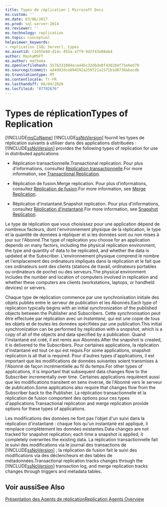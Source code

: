 ```yaml
---
title: Types de réplication | Microsoft Docs
ms.custom: ''
ms.date: 03/06/2017
ms.prod: sql-server-2014
ms.reviewer: ''
ms.technology: replication
ms.topic: conceptual
helpviewer_keywords:
- replication [SQL Server], types
ms.assetid: c1655e8d-d14c-455a-a7f9-9d2f43e88ab4
author: MashaMSFT
ms.author: mathoma
ms.openlocfilehash: 5576331004eca44bc32dbde8f430284f75e6eb70
ms.sourcegitcommit: ad4d92dce894592a259721a1571b1d8736abacdb
ms.translationtype: MT
ms.contentlocale: fr-FR
ms.lasthandoff: 08/04/2020
ms.locfileid: "87702676"
---
```

# <a name="types-of-replication"></a><span data-ttu-id="e6267-102">Types de réplication</span><span class="sxs-lookup"><span data-stu-id="e6267-102">Types of Replication</span></span>
  [!INCLUDE[msCoName](../../includes/msconame-md.md)] <span data-ttu-id="e6267-103">[!INCLUDE[ssNoVersion](../../includes/ssnoversion-md.md)] fournit les types de réplication suivants à utiliser dans des applications distribuées :</span><span class="sxs-lookup"><span data-stu-id="e6267-103">[!INCLUDE[ssNoVersion](../../includes/ssnoversion-md.md)] provides the following types of replication for use in distributed applications:</span></span>  
  
-   <span data-ttu-id="e6267-104">Réplication transactionnelle.</span><span class="sxs-lookup"><span data-stu-id="e6267-104">Transactional replication.</span></span> <span data-ttu-id="e6267-105">Pour plus d’informations, consultez [Réplication transactionnelle](transactional/transactional-replication.md).</span><span class="sxs-lookup"><span data-stu-id="e6267-105">For more information, see [Transactional Replication](transactional/transactional-replication.md).</span></span>  
  
-   <span data-ttu-id="e6267-106">Réplication de fusion.</span><span class="sxs-lookup"><span data-stu-id="e6267-106">Merge replication.</span></span> <span data-ttu-id="e6267-107">Pour plus d’informations, consultez [Réplication de fusion](merge/merge-replication.md).</span><span class="sxs-lookup"><span data-stu-id="e6267-107">For more information, see [Merge Replication](merge/merge-replication.md).</span></span>  
  
-   <span data-ttu-id="e6267-108">Réplication d'instantané.</span><span class="sxs-lookup"><span data-stu-id="e6267-108">Snapshot replication.</span></span> <span data-ttu-id="e6267-109">Pour plus d’informations, consultez [Réplication d’instantané](snapshot-replication.md).</span><span class="sxs-lookup"><span data-stu-id="e6267-109">For more information, see [Snapshot Replication](snapshot-replication.md).</span></span>  
  
 <span data-ttu-id="e6267-110">Le type de réplication que vous choisissez pour une application dépend de nombreux facteurs, dont l'environnement physique de la réplication, le type et la quantité de données à répliquer et si les données sont ou non mises à jour sur l'Abonné.</span><span class="sxs-lookup"><span data-stu-id="e6267-110">The type of replication you choose for an application depends on many factors, including the physical replication environment, the type and quantity of data to be replicated, and whether the data is updated at the Subscriber.</span></span> <span data-ttu-id="e6267-111">L'environnement physique comprend le nombre et l'emplacement des ordinateurs impliqués dans la réplication et le fait que ces ordinateurs sont des clients (stations de travail, ordinateurs portables ou ordinateurs de poche) ou des serveurs.</span><span class="sxs-lookup"><span data-stu-id="e6267-111">The physical environment includes the number and location of computers involved in replication and whether these computers are clients (workstations, laptops, or handheld devices) or servers.</span></span>  
  
 <span data-ttu-id="e6267-112">Chaque type de réplication commence par une synchronisation initiale des objets publiés entre le serveur de publication et les Abonnés.</span><span class="sxs-lookup"><span data-stu-id="e6267-112">Each type of replication typically begins with an initial synchronization of the published objects between the Publisher and Subscribers.</span></span> <span data-ttu-id="e6267-113">Cette synchronisation peut être effectuée par réplication avec un *instantané*, qui est une copie de tous les objets et de toutes les données spécifiées par une publication.</span><span class="sxs-lookup"><span data-stu-id="e6267-113">This initial synchronization can be performed by replication with a *snapshot*, which is a copy of all of the objects and data specified by a publication.</span></span> <span data-ttu-id="e6267-114">Quand l'instantané est créé, il est remis aux Abonnés.</span><span class="sxs-lookup"><span data-stu-id="e6267-114">After the snapshot is created, it is delivered to the Subscribers.</span></span> <span data-ttu-id="e6267-115">Pour certaines applications, la réplication d'instantané est tout ce qui est requis.</span><span class="sxs-lookup"><span data-stu-id="e6267-115">For some applications, snapshot replication is all that is required.</span></span> <span data-ttu-id="e6267-116">Pour d'autres types d'applications, il est important que les modifications de données suivantes soient transmises à l'Abonné de façon incrémentielle au fil du temps.</span><span class="sxs-lookup"><span data-stu-id="e6267-116">For other types of applications, it is important that subsequent data changes flow to the Subscriber incrementally over time.</span></span> <span data-ttu-id="e6267-117">Certaines applications requièrent aussi que les modifications transitent en sens inverse, de l'Abonné vers le serveur de publication.</span><span class="sxs-lookup"><span data-stu-id="e6267-117">Some applications also require that changes flow from the Subscriber back to the Publisher.</span></span> <span data-ttu-id="e6267-118">La réplication transactionnelle et la réplication de fusion comportent des options pour ces types d'applications.</span><span class="sxs-lookup"><span data-stu-id="e6267-118">Transactional replication and merge replication provide options for these types of applications.</span></span>  
  
 <span data-ttu-id="e6267-119">Les modifications des données ne font pas l'objet d'un suivi dans la réplication d'instantané : chaque fois qu'un instantané est appliqué, il remplace complètement les données existantes.</span><span class="sxs-lookup"><span data-stu-id="e6267-119">Data changes are not tracked for snapshot replication; each time a snapshot is applied, it completely overwrites the existing data.</span></span> <span data-ttu-id="e6267-120">La réplication transactionnelle fait le suivi des modifications via le journal des transactions de [!INCLUDE[ssNoVersion](../../includes/ssnoversion-md.md)] ; la réplication de fusion fait le suivi des modifications via des déclencheurs et des tables de métadonnées.</span><span class="sxs-lookup"><span data-stu-id="e6267-120">Transactional replication tracks changes through the [!INCLUDE[ssNoVersion](../../includes/ssnoversion-md.md)] transaction log, and merge replication tracks changes through triggers and metadata tables.</span></span>  
  
## <a name="see-also"></a><span data-ttu-id="e6267-121">Voir aussi</span><span class="sxs-lookup"><span data-stu-id="e6267-121">See Also</span></span>  
 [<span data-ttu-id="e6267-122">Présentation des Agents de réplication</span><span class="sxs-lookup"><span data-stu-id="e6267-122">Replication Agents Overview</span></span>](agents/replication-agents-overview.md)  
  
  

